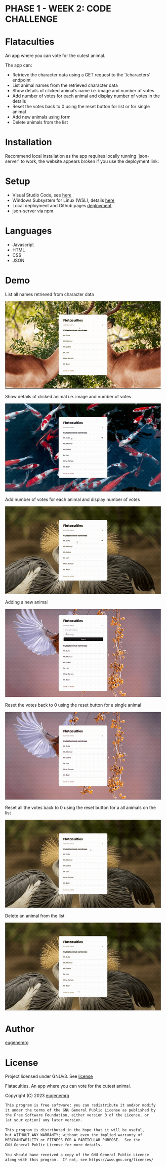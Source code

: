# PHASE 1 - WEEK 2: CODE CHALLENGE

# Flataculties

An app where you can vote for the cutest animal.

The app can:
- Retrieve the character data using a GET request to the '/characters' endpoint
- List animal names from the retrieved character data
- Show details of clicked animal’s name i.e. image and number of votes
- Add number of votes for each animal and display number of votes in the details
- Reset the votes back to 0 using the reset button for list or for single animal
- Add new animals using form
- Delete animals from the list

# Installation

Recommend local installation as the app requires locally running 'json-server' to work, the website appears broken if you use the deployment link.

# Setup
- Visual Studio Code, see [here](https://code.visualstudio.com/)
- Windows Subsystem for Linux (WSL), details [here](https://learn.microsoft.com/en-us/windows/wsl/install)
- Local deployment and Github pages [deployment](https://eugenemrg.github.io/phase-1-wk2-code-challenge/)
- json-server via [npm](https://www.npmjs.com/package/json-server)

# Languages
- Javascript
- HTML
- CSS
- JSON

# Demo

List all names retrieved from character data

![demo1](/demo/demo01.gif)

Show details of clicked animal i.e. image and number of votes

![demo2](/demo/demo02.gif)

Add number of votes for each animal and display number of votes

![demo3](/demo/demo03.gif)

Adding a new animal

![demo4](/demo/demo04.gif)

Reset the votes back to 0 using the reset button for a single animal

![demo5](/demo/demo05.gif)

Reset all the votes back to 0 using the reset button for a all animals on the list

![demo6](/demo/demo06.gif)

Delete an animal from the list

![demo7](/demo/demo07.gif)

# Author
[eugenemrg](https://github.com/eugenemrg) 

# License
Project licensed under GNUv3. See [license](/LICENSE)

Flataculties. An app where you can vote for the cutest animal.

Copyright (C) 2023  [eugenemrg](https://github.com/eugenemrg) 

    This program is free software: you can redistribute it and/or modify
    it under the terms of the GNU General Public License as published by
    the Free Software Foundation, either version 3 of the License, or
    (at your option) any later version.

    This program is distributed in the hope that it will be useful,
    but WITHOUT ANY WARRANTY; without even the implied warranty of
    MERCHANTABILITY or FITNESS FOR A PARTICULAR PURPOSE.  See the
    GNU General Public License for more details.

    You should have received a copy of the GNU General Public License
    along with this program.  If not, see https://www.gnu.org/licenses/